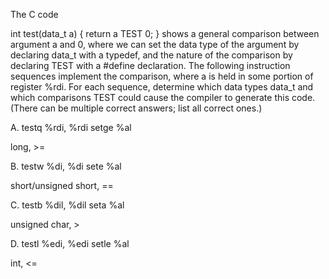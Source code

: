 The C code

int test(data_t a) {
return a TEST 0;
}
shows a general comparison between argument a and 0, where we can set the data type of the argument by declaring data_t with a typedef, and the nature of the comparison by declaring TEST with a #define declaration. The following instruction sequences implement the comparison, where a is held in some portion of register %rdi.
For each sequence, determine which data types data_t and which comparisons TEST could cause the compiler to generate this code. 
(There can be multiple correct answers; list all correct ones.)

A.
testq	%rdi, %rdi
setge	%al

long, >=

B.
testw	%di, %di
sete	%al

short/unsigned short, ==

C.
testb	%dil, %dil
seta	%al

unsigned char, >

D.
testl	%edi, %edi
setle	%al

int, <= 